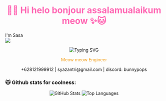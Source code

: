 <h1 align="center" style="color: #ff69b4;">🍓✨ Hi helo bonjour assalamualaikum meow ✨🐱</h1>

I'm Sasa <br>
![](https://komarev.com/ghpvc/?username=syazantri&color=f792b7)

<p align="center">
  <img src="https://readme-typing-svg.demolab.com?font=Fira+Code&duration=3000&pause=1000&color=F78DA7&center=true&width=435&lines=Helo%2C+please+see+my+projects;I+like+cats+and+im+open+to+work;Contact+me+if+you+are+interested+%F0%9F%A5%BA" alt="Typing SVG" />
</p>

<p align="center" style="color: #f39c12;">Meow meow Engineer</p>

<p align="center">
+628121999912 | syazantri@gmail.com | discord: bunnypops
</p>

### 🐱 Github stats for coolness:

<p align="center">
  <img src="https://github-readme-stats.vercel.app/api?username=syazantri&show_icons=true&hide=stars&theme=rose_pine&icon_color=74597d&title_color=381408&text_color=a37188&bg_color=fcedd2" alt="GitHub Stats" />
  <img src="https://github-readme-stats.vercel.app/api/top-langs/?username=syazantri&layout=compact&theme=rose_pine&title_color=381408&text_color=a37188&bg_color=fcedd2" alt="Top Languages" />
</p>
